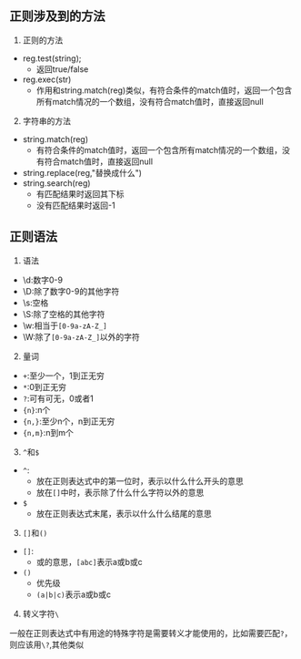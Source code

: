 ## 正则涉及到的方法

1. 正则的方法
- reg.test(string);
    + 返回true/false
- reg.exec(str)
    + 作用和string.match(reg)类似，有符合条件的match值时，返回一个包含所有match情况的一个数组，没有符合match值时，直接返回null

2. 字符串的方法
- string.match(reg)
    + 有符合条件的match值时，返回一个包含所有match情况的一个数组，没有符合match值时，直接返回null
- string.replace(reg,"替换成什么")
- string.search(reg)
    + 有匹配结果时返回其下标
    + 没有匹配结果时返回-1

## 正则语法

1. 语法

- \d:数字0-9
- \D:除了数字0-9的其他字符
- \s:空格
- \S:除了空格的其他字符
- \w:相当于`[0-9a-zA-Z_]`
- \W:除了`[0-9a-zA-Z_]`以外的字符

2. 量词

- `+`:至少一个，1到正无穷
- `*`:0到正无穷
- `?`:可有可无，0或者1
- `{n}`:n个
- `{n,}`:至少n个，n到正无穷
- `{n,m}`:n到m个

3. `^`和`$`

- `^`:
    + 放在正则表达式中的第一位时，表示以什么什么开头的意思
    + 放在`[]`中时，表示除了什么什么字符以外的意思
- `$`
    + 放在正则表达式末尾，表示以什么什么结尾的意思

3. `[]`和`()`

- `[]`:
    + 或的意思，`[abc]`表示a或b或c
- `()`
    + 优先级
    + `(a|b|c)`表示a或b或c

4. 转义字符`\`

一般在正则表达式中有用途的特殊字符是需要转义才能使用的，比如需要匹配`?`，则应该用`\?`,其他类似
